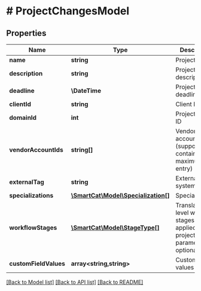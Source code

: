 # # ProjectChangesModel

## Properties

Name | Type | Description | Notes
------------ | ------------- | ------------- | -------------
**name** | **string** | Project name | [optional]
**description** | **string** | Project description | [optional]
**deadline** | **\DateTime** | Project deadline | [optional]
**clientId** | **string** | Client ID | [optional]
**domainId** | **int** | Project group ID | [optional]
**vendorAccountIds** | **string[]** | Vendor account IDs (supports a list containing maximum 1 entry) | [optional]
**externalTag** | **string** | External system tag | [optional]
**specializations** | [**\SmartCat\Model\Specialization[]**](Specialization.md) | Specializations | [optional]
**workflowStages** | [**\SmartCat\Model\StageType[]**](StageType.md) | Translation level workflow stages to be applied to the project. This parameter is optional | [optional]
**customFieldValues** | **array<string,string>** | Custom field values | [optional]

[[Back to Model list]](../../README.md#models) [[Back to API list]](../../README.md#endpoints) [[Back to README]](../../README.md)
